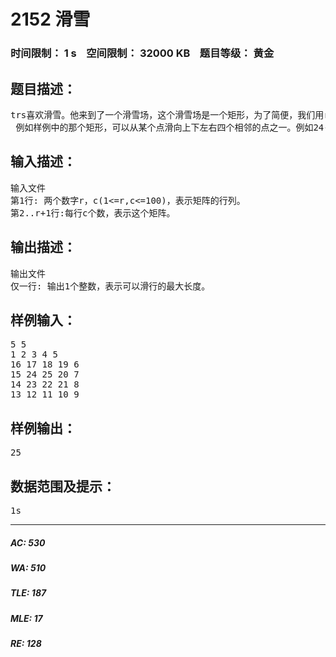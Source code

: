 # 2152 滑雪   
### 时间限制： 1 s&nbsp;&nbsp;&nbsp;&nbsp;空间限制： 32000 KB&nbsp;&nbsp;&nbsp;&nbsp;题目等级： 黄金  
## 题目描述：  

<pre>
trs喜欢滑雪。他来到了一个滑雪场，这个滑雪场是一个矩形，为了简便，我们用r行c列的矩阵来表示每块地形。为了得到更快的速度，滑行的路线必须向下倾斜。  
 例如样例中的那个矩形，可以从某个点滑向上下左右四个相邻的点之一。例如24-17-16-1，其实25-24-23…3-2-1更长，事实上这是最长的一条。
</pre>
  
  
## 输入描述：  

<pre>
输入文件
第1行: 两个数字r，c(1<=r,c<=100)，表示矩阵的行列。  
第2..r+1行:每行c个数，表示这个矩阵。
</pre>
  
  
## 输出描述：  

<pre>
输出文件
仅一行: 输出1个整数，表示可以滑行的最大长度。
</pre>
  
  
## 样例输入：  

<pre>
5 5  
1 2 3 4 5  
16 17 18 19 6  
15 24 25 20 7  
14 23 22 21 8  
13 12 11 10 9
</pre>
  
  
## 样例输出：  

<pre>
25
</pre>
  
  
## 数据范围及提示：  

<pre>
1s
</pre>
  
  
***  

##### AC: 530  
##### WA: 510  
##### TLE: 187  
##### MLE: 17  
##### RE: 128  
